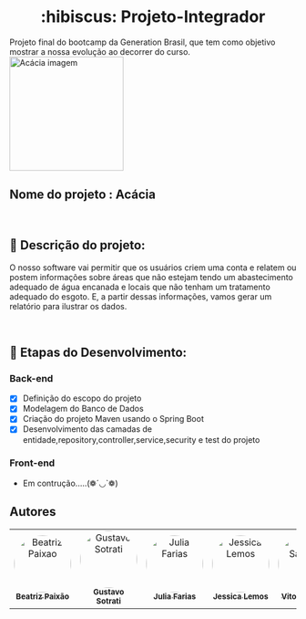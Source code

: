 <h1 align="center">:hibiscus: Projeto-Integrador</h1>
Projeto final do bootcamp da Generation Brasil, que tem como objetivo mostrar a nossa evolução ao decorrer do curso.

<img src="https://static3.depositphotos.com/1007115/242/i/950/depositphotos_2429922-stock-photo-acacia-blossom.jpg" alt="Acácia imagem" width="200" heigth= "200">
<h2>Nome do projeto : Acácia</h2> <br>

## :memo: Descrição do projeto:
<p>O nosso software vai permitir que os usuários criem uma conta e relatem ou postem informações sobre áreas que não estejam tendo um abastecimento adequado de água encanada e locais que não tenham um tratamento adequado do esgoto. E, a partir dessas informações, vamos gerar um relatório para ilustrar os dados.</p><br>

## :wrench: Etapas do Desenvolvimento:
   ### Back-end
   
- [x] Definição do escopo do projeto
- [x] Modelagem do Banco de Dados
- [x] Criação do projeto Maven usando o Spring Boot
- [x] Desenvolvimento das camadas de entidade,repository,controller,service,security e test do projeto
  
### Front-end
- Em contrução.....(❁´◡`❁)
  
## Autores

<table>
  <tr>
    <td align="center"><a href="https://github.com/biiah-paixao"><img style="border-radius: 50%;" src="https://avatars.githubusercontent.com/u/88353298?v=4" width="100px;" alt="Beatriz Paixao"/><br /><sub><b>Beatriz Paixão </b></sub></a><br/></td>
    <td align="center"><a href="https://github.com/Guzius"><img style="border-radius: 50%;" src="https://avatars.githubusercontent.com/u/89790032?v=4" width="100px;" alt="Gustavo Sotrati"/><br /><sub><b>Gustavo Sotrati </b></sub></a><br/></td> 
    <td align="center"><a href="https://github.com/JuliaMoonCrystal"><img style="border-radius: 50%;" src="https://avatars.githubusercontent.com/u/47614833?v=4" width="100px;" alt="Julia Farias"/><br /><sub><b>Julia Farias</b></sub></a><br/></td> 
    <td align="center"><a href="https://github.com/Jessicalemosgomes"><img style="border-radius: 50%;" src="https://avatars.githubusercontent.com/u/86704425?v=4" width="100px;" alt="Jessica Lemos"/><br /><sub><b>Jessica Lemos</b></sub></a><br/></td> 
     <td align="center"><a href="https://github.com/vitorcool45"><img style="border-radius: 50%;" src="https://avatars.githubusercontent.com/u/88987516?v=4" width="100px;" alt="Vitor Santana"/><br /><sub><b>Vitor Santana</b></sub></a><br/></td> 
